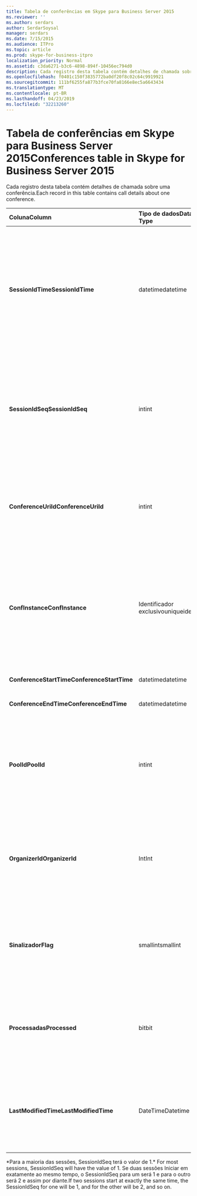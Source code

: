 ```yaml
---
title: Tabela de conferências em Skype para Business Server 2015
ms.reviewer: ''
ms.author: serdars
author: SerdarSoysal
manager: serdars
ms.date: 7/15/2015
ms.audience: ITPro
ms.topic: article
ms.prod: skype-for-business-itpro
localization_priority: Normal
ms.assetid: c3da6271-b3c6-4898-894f-10456ec794d0
description: Cada registro desta tabela contém detalhes de chamada sobre uma conferência.
ms.openlocfilehash: f0401c150f3835772ba0df20f8c02c64c9919921
ms.sourcegitcommit: 111bf6255fa877b3fce70fa8166e8ec5a6643434
ms.translationtype: MT
ms.contentlocale: pt-BR
ms.lasthandoff: 04/23/2019
ms.locfileid: "32213260"
---
```

# <a name="conferences-table-in-skype-for-business-server-2015"></a><span data-ttu-id="55db7-103">Tabela de conferências em Skype para Business Server 2015</span><span class="sxs-lookup"><span data-stu-id="55db7-103">Conferences table in Skype for Business Server 2015</span></span>
 
<span data-ttu-id="55db7-104">Cada registro desta tabela contém detalhes de chamada sobre uma conferência.</span><span class="sxs-lookup"><span data-stu-id="55db7-104">Each record in this table contains call details about one conference.</span></span>
  
|<span data-ttu-id="55db7-105">**Coluna**</span><span class="sxs-lookup"><span data-stu-id="55db7-105">**Column**</span></span>|<span data-ttu-id="55db7-106">**Tipo de dados**</span><span class="sxs-lookup"><span data-stu-id="55db7-106">**Data Type**</span></span>|<span data-ttu-id="55db7-107">**Chave/índice**</span><span class="sxs-lookup"><span data-stu-id="55db7-107">**Key/Index**</span></span>|<span data-ttu-id="55db7-108">**Detalhes**</span><span class="sxs-lookup"><span data-stu-id="55db7-108">**Details**</span></span>|
|:-----|:-----|:-----|:-----|
|<span data-ttu-id="55db7-109">**SessionIdTime**</span><span class="sxs-lookup"><span data-stu-id="55db7-109">**SessionIdTime**</span></span> <br/> |<span data-ttu-id="55db7-110">datetime</span><span class="sxs-lookup"><span data-stu-id="55db7-110">datetime</span></span>  <br/> |<span data-ttu-id="55db7-111">Primária</span><span class="sxs-lookup"><span data-stu-id="55db7-111">Primary</span></span>  <br/> |<span data-ttu-id="55db7-112">Hora em que a solicitação de conferência foi capturada pelo agente de CDR.</span><span class="sxs-lookup"><span data-stu-id="55db7-112">Time that the conference request was captured by the CDR agent.</span></span> <span data-ttu-id="55db7-113">Usado apenas como uma chave primária para identificar exclusivamente uma instância de conferência.</span><span class="sxs-lookup"><span data-stu-id="55db7-113">Used only as a primary key to uniquely identify a conference instance.</span></span>  <br/> |
|<span data-ttu-id="55db7-114">**SessionIdSeq**</span><span class="sxs-lookup"><span data-stu-id="55db7-114">**SessionIdSeq**</span></span> <br/> |<span data-ttu-id="55db7-115">int</span><span class="sxs-lookup"><span data-stu-id="55db7-115">int</span></span>  <br/> |<span data-ttu-id="55db7-116">Primária</span><span class="sxs-lookup"><span data-stu-id="55db7-116">Primary</span></span>  <br/> |<span data-ttu-id="55db7-117">Número de identificação para identificar a sessão.</span><span class="sxs-lookup"><span data-stu-id="55db7-117">ID number to identify the session.</span></span> <span data-ttu-id="55db7-118">Usado em conjunto com **SessionIdTime** para identificar exclusivamente uma instância de conferência.</span><span class="sxs-lookup"><span data-stu-id="55db7-118">Used in conjunction with **SessionIdTime** to uniquely identify a conference instance.</span></span> * <br/> |
|<span data-ttu-id="55db7-119">**ConferenceUriId**</span><span class="sxs-lookup"><span data-stu-id="55db7-119">**ConferenceUriId**</span></span> <br/> |<span data-ttu-id="55db7-120">int</span><span class="sxs-lookup"><span data-stu-id="55db7-120">int</span></span>  <br/> |<span data-ttu-id="55db7-121">Externa</span><span class="sxs-lookup"><span data-stu-id="55db7-121">Foreign</span></span>  <br/> |<span data-ttu-id="55db7-122">URI da conferência.</span><span class="sxs-lookup"><span data-stu-id="55db7-122">Conference URI.</span></span> <span data-ttu-id="55db7-123">Consulte a [tabela ConferenceUris do Skype para Business Server 2015](conferenceuris.md) para obter mais informações.</span><span class="sxs-lookup"><span data-stu-id="55db7-123">See the [ConferenceUris table in Skype for Business Server 2015](conferenceuris.md) for more information.</span></span> <br/> |
|<span data-ttu-id="55db7-124">**ConfInstance**</span><span class="sxs-lookup"><span data-stu-id="55db7-124">**ConfInstance**</span></span> <br/> |<span data-ttu-id="55db7-125">Identificador exclusivo</span><span class="sxs-lookup"><span data-stu-id="55db7-125">uniqueidentifier</span></span>  <br/> | <br/> |<span data-ttu-id="55db7-126">Útil para conferências recorrentes; cada instância de uma conferência recorrente tem o mesmo **ConferenceUri**, mas terá um **ConfInstance**de diferente.</span><span class="sxs-lookup"><span data-stu-id="55db7-126">Useful for recurring conferences; each instance of a recurring conference has the same **ConferenceUri**, but will have a different **ConfInstance**.</span></span> <br/> |
|<span data-ttu-id="55db7-127">**ConferenceStartTime**</span><span class="sxs-lookup"><span data-stu-id="55db7-127">**ConferenceStartTime**</span></span> <br/> |<span data-ttu-id="55db7-128">datetime</span><span class="sxs-lookup"><span data-stu-id="55db7-128">datetime</span></span>  <br/> | <br/> |<span data-ttu-id="55db7-129">Hora de início da conferência.</span><span class="sxs-lookup"><span data-stu-id="55db7-129">Conference start time.</span></span>  <br/> |
|<span data-ttu-id="55db7-130">**ConferenceEndTime**</span><span class="sxs-lookup"><span data-stu-id="55db7-130">**ConferenceEndTime**</span></span> <br/> |<span data-ttu-id="55db7-131">datetime</span><span class="sxs-lookup"><span data-stu-id="55db7-131">datetime</span></span>  <br/> | <br/> |<span data-ttu-id="55db7-132">Hora de início da conferência.</span><span class="sxs-lookup"><span data-stu-id="55db7-132">Conference start time.</span></span>  <br/> |
|<span data-ttu-id="55db7-133">**PoolId**</span><span class="sxs-lookup"><span data-stu-id="55db7-133">**PoolId**</span></span> <br/> |<span data-ttu-id="55db7-134">int</span><span class="sxs-lookup"><span data-stu-id="55db7-134">int</span></span>  <br/> |<span data-ttu-id="55db7-135">Externa</span><span class="sxs-lookup"><span data-stu-id="55db7-135">Foreign</span></span>  <br/> |<span data-ttu-id="55db7-136">Número de identificação para identificar o pool no qual a conferência foi capturada.</span><span class="sxs-lookup"><span data-stu-id="55db7-136">ID number to identify the pool in which the conference was captured.</span></span> <span data-ttu-id="55db7-137">Consulte a [tabela de Pools](pools.md) para obter mais informações.</span><span class="sxs-lookup"><span data-stu-id="55db7-137">See the [Pools table](pools.md) for more information.</span></span> <br/> |
|<span data-ttu-id="55db7-138">**OrganizerId**</span><span class="sxs-lookup"><span data-stu-id="55db7-138">**OrganizerId**</span></span> <br/> |<span data-ttu-id="55db7-139">Int</span><span class="sxs-lookup"><span data-stu-id="55db7-139">Int</span></span>  <br/> |<span data-ttu-id="55db7-140">Externa</span><span class="sxs-lookup"><span data-stu-id="55db7-140">Foreign</span></span>  <br/> |<span data-ttu-id="55db7-141">Número de identificação para identificar o organizador URI desta conferência.</span><span class="sxs-lookup"><span data-stu-id="55db7-141">ID number to identify the organizer URI of this conference.</span></span> <span data-ttu-id="55db7-142">Consulte a [tabela de usuários](users.md) para obter mais informações.</span><span class="sxs-lookup"><span data-stu-id="55db7-142">See the [Users table](users.md) for more information.</span></span> <br/> |
|<span data-ttu-id="55db7-143">**Sinalizador**</span><span class="sxs-lookup"><span data-stu-id="55db7-143">**Flag**</span></span> <br/> |<span data-ttu-id="55db7-144">smallint</span><span class="sxs-lookup"><span data-stu-id="55db7-144">smallint</span></span>  <br/> || <span data-ttu-id="55db7-145">Uma máscara de bits que contém os atributos de conferência.</span><span class="sxs-lookup"><span data-stu-id="55db7-145">A bit mask that contains Conference Attributes.</span></span> <span data-ttu-id="55db7-146">Valores possíveis são:</span><span class="sxs-lookup"><span data-stu-id="55db7-146">Possible values are:</span></span> <br/>  <span data-ttu-id="55db7-147">0X01</span><span class="sxs-lookup"><span data-stu-id="55db7-147">0X01</span></span> <br/>  <span data-ttu-id="55db7-148">Sintética</span><span class="sxs-lookup"><span data-stu-id="55db7-148">Synthetic</span></span> <br/>  <span data-ttu-id="55db7-149">Transação</span><span class="sxs-lookup"><span data-stu-id="55db7-149">Transaction</span></span> <br/> |
|<span data-ttu-id="55db7-150">**Processadas**</span><span class="sxs-lookup"><span data-stu-id="55db7-150">**Processed**</span></span> <br/> |<span data-ttu-id="55db7-151">bit</span><span class="sxs-lookup"><span data-stu-id="55db7-151">bit</span></span>  <br/> ||<span data-ttu-id="55db7-152">Campo interno usado pelo serviço de monitoramento.</span><span class="sxs-lookup"><span data-stu-id="55db7-152">Internal field used by the Monitoring service.</span></span>  <br/> <span data-ttu-id="55db7-153">Este campo foi introduzido no Microsoft Lync Server 2013.</span><span class="sxs-lookup"><span data-stu-id="55db7-153">This field was introduced in Microsoft Lync Server 2013.</span></span>  <br/> |
|<span data-ttu-id="55db7-154">**LastModifiedTime**</span><span class="sxs-lookup"><span data-stu-id="55db7-154">**LastModifiedTime**</span></span> <br/> |<span data-ttu-id="55db7-155">DateTime</span><span class="sxs-lookup"><span data-stu-id="55db7-155">Datetime</span></span>  <br/> ||<span data-ttu-id="55db7-156">Para uso interno pelo serviço de monitoramento.</span><span class="sxs-lookup"><span data-stu-id="55db7-156">For internal use by the Monitoring service.</span></span>  <br/> <span data-ttu-id="55db7-157">Este campo foi introduzido no Skype para Business Server 2015.</span><span class="sxs-lookup"><span data-stu-id="55db7-157">This field was introduced in Skype for Business Server 2015.</span></span>  <br/> |
   
<span data-ttu-id="55db7-158">\*Para a maioria das sessões, SessionIdSeq terá o valor de 1.</span><span class="sxs-lookup"><span data-stu-id="55db7-158">\* For most sessions, SessionIdSeq will have the value of 1.</span></span> <span data-ttu-id="55db7-159">Se duas sessões Iniciar em exatamente ao mesmo tempo, o SessionIdSeq para um será 1 e para o outro será 2 e assim por diante.</span><span class="sxs-lookup"><span data-stu-id="55db7-159">If two sessions start at exactly the same time, the SessionIdSeq for one will be 1, and for the other will be 2, and so on.</span></span>
  

